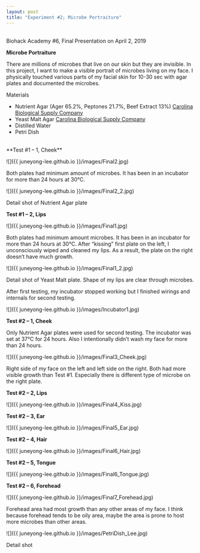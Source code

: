 ```yaml
---
layout: post
title: "Experiment #2; Microbe Portraiture"
---
```


<BR>
Biohack Academy #6, Final Presentation on April 2, 2019

**Microbe Portraiture**

There are millions of microbes that live on our skin but they are invisible. In this project, I want to make a visible portrait of microbes living on my face. I physically touched various parts of my facial skin for 10-30 sec with agar plates and documented the microbes.

Materials
- Nutrient Agar (Ager 65.2%, Peptones 21.7%, Beef Extract 13%) [Carolina Biological Supply Company](https://www.carolina.com/dehydrated-media/nutrient-agar-dehydrated-medium-100-g/785300.pr?question=785300)
- Yeast Malt Agar [Carolina Biological Supply Company](https://www.carolina.com/prepared-biological-media/yeast-malt-agar-prepared-media-bottle-125-ml/777200.pr?question=777200)
- Distilled Water
- Petri Dish

<BR>
**Test #1 – 1, Cheek**

![]({{ juneyong-lee.github.io }}/images/Final2.jpg) <BR> 

Both plates had minimum amount of microbes. It has been in an incubator for more than 24 hours at 30°C.

![]({{ juneyong-lee.github.io }}/images/Final2_2.jpg) <BR> 

Detail shot of Nutrient Agar plate

**Test #1 – 2, Lips**

![]({{ juneyong-lee.github.io }}/images/Final1.jpg) <BR> 

Both plates had minimum amount microbes. It has been in an incubator for more than 24 hours at 30°C. After “kissing” first plate on the left, I unconsciously wiped and cleaned my lips. As a result, the plate on the right doesn’t have much growth.

![]({{ juneyong-lee.github.io }}/images/Final1_2.jpg) <BR> 

Detail shot of Yeast Malt plate. Shape of my lips are clear through microbes.

After first testing, my incubator stopped working but I finished wirings and internals for second testing.

![]({{ juneyong-lee.github.io }}/images/Incubator1.jpg) <BR> 

**Test #2 – 1, Cheek**

Only Nutrient Agar plates were used for second testing. The incubator was set at 37°C for 24 hours. Also I intentionally didn’t wash my face for more than 24 hours.

![]({{ juneyong-lee.github.io }}/images/Final3_Cheek.jpg) <BR> 

Right side of my face on the left and left side on the right. Both had more visible growth than Test #1. Especially there is different type of microbe on the right plate.

**Test #2 – 2, Lips**

![]({{ juneyong-lee.github.io }}/images/Final4_Kiss.jpg) <BR> 

**Test #2 – 3, Ear**

![]({{ juneyong-lee.github.io }}/images/Final5_Ear.jpg) <BR> 

**Test #2 – 4, Hair**

![]({{ juneyong-lee.github.io }}/images/Final6_Hair.jpg) <BR> 

**Test #2 – 5, Tongue**

![]({{ juneyong-lee.github.io }}/images/Final6_Tongue.jpg) <BR> 

**Test #2 – 6, Forehead**

![]({{ juneyong-lee.github.io }}/images/Final7_Forehead.jpg) <BR> 

Forehead area had most growth than any other areas of my face. I think because forehead tends to be oily area, maybe the area is prone to host more microbes than other areas.

![]({{ juneyong-lee.github.io }}/images/PetriDish_Lee.jpg) <BR> 

Detail shot

<BR>
